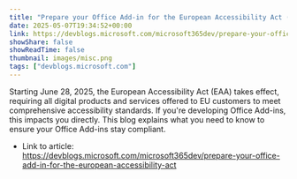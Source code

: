 ```yaml
---
title: "Prepare your Office Add-in for the European Accessibility Act (EAA)"
date: 2025-05-07T19:34:52+00:00
link: https://devblogs.microsoft.com/microsoft365dev/prepare-your-office-add-in-for-the-european-accessibility-act
showShare: false
showReadTime: false
thumbnail: images/misc.png
tags: ["devblogs.microsoft.com"]
---
```

Starting June 28, 2025, the European Accessibility Act (EAA) takes effect, requiring all digital products and services offered to EU customers to meet comprehensive accessibility standards. If you're developing Office Add-ins, this impacts you directly. This blog explains what you need to know to ensure your Office Add-ins stay compliant.

- Link to article: https://devblogs.microsoft.com/microsoft365dev/prepare-your-office-add-in-for-the-european-accessibility-act
